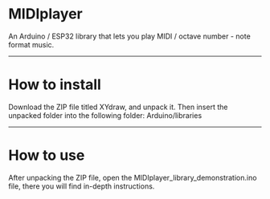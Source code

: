 # MIDIplayer
An Arduino / ESP32 library that lets you play MIDI / octave number - note format music.
********************************************************************************************************************************
# How to install
Download the ZIP file titled XYdraw, and unpack it. Then insert the unpacked folder into the following folder: Arduino/libraries
********************************************************************************************************************************
# How to use
After unpacking the ZIP file, open the MIDIplayer_library_demonstration.ino file, there you will find in-depth instructions.
